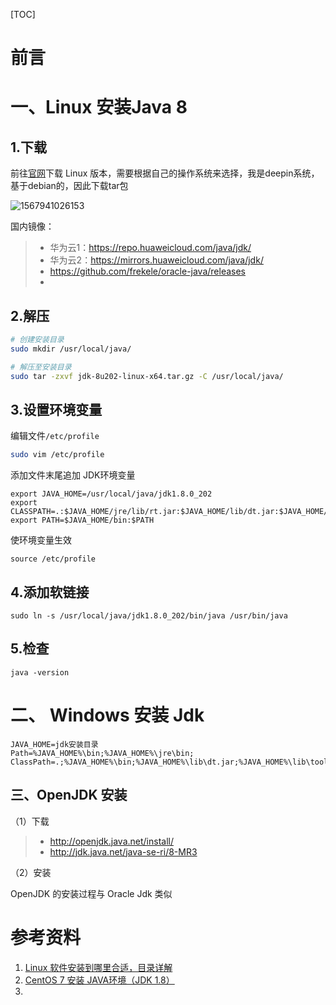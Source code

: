 [TOC]







# 前言





# 一、Linux 安装Java 8

## 1.下载

前往[官网](https://www.oracle.com/java/technologies/javase-java-archive-javase8-downloads.html)下载 Linux 版本，需要根据自己的操作系统来选择，我是deepin系统，基于debian的，因此下载tar包



![1567941026153](images/1567941026153.png)



国内镜像：

> - 华为云1：https://repo.huaweicloud.com/java/jdk/
> - 华为云2：https://mirrors.huaweicloud.com/java/jdk/
> - https://github.com/frekele/oracle-java/releases
> - 





## 2.解压

```bash
# 创建安装目录
sudo mkdir /usr/local/java/

# 解压至安装目录
sudo tar -zxvf jdk-8u202-linux-x64.tar.gz -C /usr/local/java/
```



## 3.设置环境变量

编辑文件`/etc/profile`

```bash
sudo vim /etc/profile
```

添加文件末尾追加 JDK环境变量

```properties
export JAVA_HOME=/usr/local/java/jdk1.8.0_202
export CLASSPATH=.:$JAVA_HOME/jre/lib/rt.jar:$JAVA_HOME/lib/dt.jar:$JAVA_HOME/lib/tools.jar
export PATH=$JAVA_HOME/bin:$PATH
```

使环境变量生效

```
source /etc/profile
```



## 4.添加软链接

```
sudo ln -s /usr/local/java/jdk1.8.0_202/bin/java /usr/bin/java
```



## 5.检查

```
java -version
```







# 二、 Windows 安装 Jdk

```
JAVA_HOME=jdk安装目录
Path=%JAVA_HOME%\bin;%JAVA_HOME%\jre\bin;
ClassPath=.;%JAVA_HOME%\bin;%JAVA_HOME%\lib\dt.jar;%JAVA_HOME%\lib\tools.jar
```





## 三、OpenJDK 安装

（1）下载

> - http://openjdk.java.net/install/
> - http://jdk.java.net/java-se-ri/8-MR3



（2）安装

OpenJDK 的安装过程与 Oracle Jdk 类似





# 参考资料

1. [Linux 软件安装到哪里合适，目录详解](https://blog.csdn.net/qq_15766181/article/details/80755786)
2. [CentOS 7 安装 JAVA环境（JDK 1.8）](https://www.cnblogs.com/stulzq/p/9286878.html)
3. 

